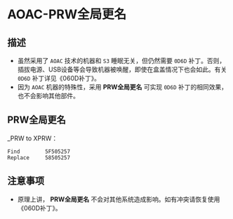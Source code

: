 # AOAC-PRW全局更名

## 描述

- 虽然采用了 `AOAC` 技术的机器和 `S3` 睡眠无关，但仍然需要 `0D6D` 补丁。否则，插拔电源、USB设备等会导致机器被唤醒，即使在盒盖情况下也会如此。有关 `0D6D` 补丁详见《060D补丁》。
- 因为 `AOAC` 机器的特殊性，采用 **PRW全局更名** 可实现 `0D6D` 补丁的相同效果，也不会影响其他部件。

## PRW全局更名

_PRW to XPRW：

```
Find        5F505257 
Replace     58505257 
```

## 注意事项

- 原理上讲， **PRW全局更名** 不会对其他系统造成影响。如有冲突请恢复使用《060D补丁》。

